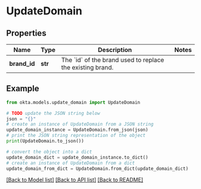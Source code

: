# UpdateDomain


## Properties

Name | Type | Description | Notes
------------ | ------------- | ------------- | -------------
**brand_id** | **str** | The &#x60;id&#x60; of the brand used to replace the existing brand. | 

## Example

```python
from okta.models.update_domain import UpdateDomain

# TODO update the JSON string below
json = "{}"
# create an instance of UpdateDomain from a JSON string
update_domain_instance = UpdateDomain.from_json(json)
# print the JSON string representation of the object
print(UpdateDomain.to_json())

# convert the object into a dict
update_domain_dict = update_domain_instance.to_dict()
# create an instance of UpdateDomain from a dict
update_domain_from_dict = UpdateDomain.from_dict(update_domain_dict)
```
[[Back to Model list]](../README.md#documentation-for-models) [[Back to API list]](../README.md#documentation-for-api-endpoints) [[Back to README]](../README.md)


